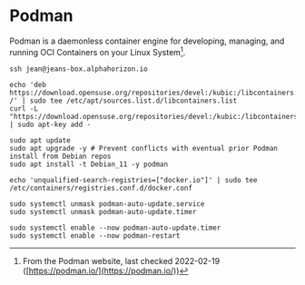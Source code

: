 # Podman

Podman is a daemonless container engine for developing, managing, and running OCI Containers on your Linux System[^note].

```shell
ssh jean@jeans-box.alphahorizon.io

echo 'deb https://download.opensuse.org/repositories/devel:/kubic:/libcontainers:/stable/Debian_11/ /' | sudo tee /etc/apt/sources.list.d/libcontainers.list
curl -L "https://download.opensuse.org/repositories/devel:/kubic:/libcontainers:/stable/Debian_11/Release.key" | sudo apt-key add -

sudo apt update
sudo apt upgrade -y # Prevent conflicts with eventual prior Podman install from Debian repos
sudo apt install -t Debian_11 -y podman

echo 'unqualified-search-registries=["docker.io"]' | sudo tee /etc/containers/registries.conf.d/docker.conf

sudo systemctl unmask podman-auto-update.service
sudo systemctl unmask podman-auto-update.timer

sudo systemctl enable --now podman-auto-update.timer
sudo systemctl enable --now podman-restart
```

[^note]: From the Podman website, last checked 2022-02-19 ([https://podman.io/](https://podman.io/))
